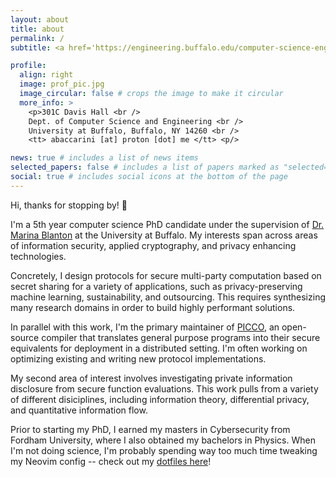 ```yaml
---
layout: about
title: about
permalink: /
subtitle: <a href='https://engineering.buffalo.edu/computer-science-engineering.html'><b>Doctoral Researcher</b></a> @ University at Buffalo

profile:
  align: right
  image: prof_pic.jpg
  image_circular: false # crops the image to make it circular
  more_info: >
    <p>301C Davis Hall <br />
    Dept. of Computer Science and Engineering <br />
    University at Buffalo, Buffalo, NY 14260 <br />
    <tt> abaccarini [at] proton [dot] me </tt> <p/> 

news: true # includes a list of news items
selected_papers: false # includes a list of papers marked as "selected={true}"
social: true # includes social icons at the bottom of the page
---
```


Hi, thanks for stopping by! 👋 

I'm a 5th year computer science PhD candidate under the supervision of [Dr. Marina Blanton](https://www.acsu.buffalo.edu/~mblanton/) at the University at Buffalo. My interests span across areas of information security, applied cryptography, and privacy enhancing technologies.

Concretely, I design protocols for secure multi-party computation based on secret sharing for a variety of applications, such as privacy-preserving machine learning, sustainability, and outsourcing. This requires synthesizing many research domains in order to build highly performant solutions.

In parallel with this work, I'm the primary maintainer of [PICCO](https://github.com/applied-crypto-lab/picco/), an open-source compiler that translates general purpose programs into their secure equivalents for deployment in a distributed setting. I'm often working on optimizing existing and writing new protocol implementations.
<!-- frequently optimizing existing and developing new protocol implementations. -->
<!-- The second area of interest is researching private information disclosure from secure function evaluation from an information-theoretic perspective. -->

My second area of interest involves investigating private information disclosure from secure function evaluations. This work pulls from a variety of different disiciplines, including information theory, differential privacy, and quantitative information flow.


Prior to starting my PhD, I earned my masters in Cybersecurity from Fordham University, where I also obtained my bachelors in Physics. When I'm not doing science, I'm probably spending way too much time tweaking my Neovim config -- check out my [dotfiles here](https://github.com/abaccarini/dotfiles)!
